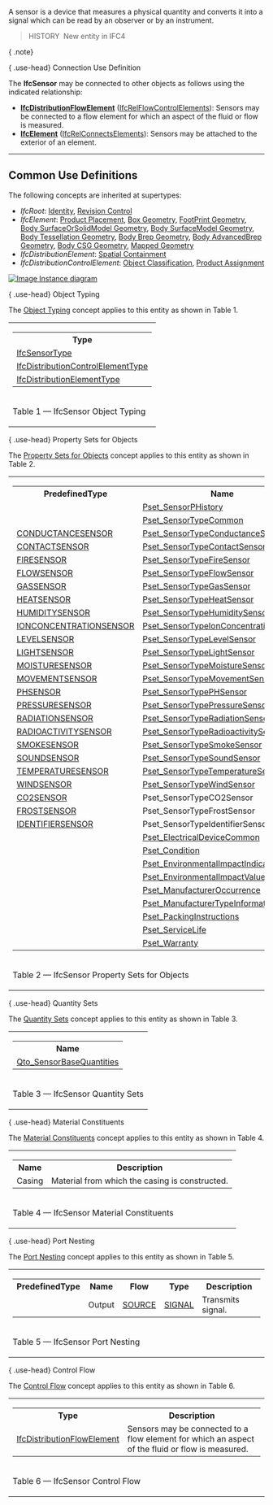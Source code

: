﻿A sensor is a device that measures a physical quantity and converts it into a signal which can be read by an observer or by an instrument.

> HISTORY&nbsp; New entity in IFC4

{ .note}
> 

{ .use-head}
Connection Use Definition

The **IfcSensor** may be connected to other objects as follows using the indicated relationship:

* **[IfcDistributionFlowElement](../../ifcsharedbldgserviceelements/lexical/ifcdistributionflowelement.htm)** ([IfcRelFlowControlElements](../../ifcsharedbldgserviceelements/lexical/ifcrelflowcontrolelements.htm)): Sensors may be connected to a flow element for which an aspect of the fluid or flow is measured.
* **[IfcElement](../../ifcproductextension/lexical/ifcelement.htm)** ([IfcRelConnectsElements](../../ifcproductextension/lexical/ifcrelconnectselements.htm)): Sensors may be attached to the exterior of an element.

___
## Common Use Definitions
The following concepts are inherited at supertypes:

* _IfcRoot_: [Identity](../../templates/identity.htm), [Revision Control](../../templates/revision-control.htm)
* _IfcElement_: [Product Placement](../../templates/product-placement.htm), [Box Geometry](../../templates/box-geometry.htm), [FootPrint Geometry](../../templates/footprint-geometry.htm), [Body SurfaceOrSolidModel Geometry](../../templates/body-surfaceorsolidmodel-geometry.htm), [Body SurfaceModel Geometry](../../templates/body-surfacemodel-geometry.htm), [Body Tessellation Geometry](../../templates/body-tessellation-geometry.htm), [Body Brep Geometry](../../templates/body-brep-geometry.htm), [Body AdvancedBrep Geometry](../../templates/body-advancedbrep-geometry.htm), [Body CSG Geometry](../../templates/body-csg-geometry.htm), [Mapped Geometry](../../templates/mapped-geometry.htm)
* _IfcDistributionElement_: [Spatial Containment](../../templates/spatial-containment.htm)
* _IfcDistributionControlElement_: [Object Classification](../../templates/object-classification.htm), [Product Assignment](../../templates/product-assignment.htm)

[![Image](../../../img/diagram.png)&nbsp;Instance diagram](../../../annex/annex-d/common-use-definitions/ifcsensor.htm)

{ .use-head}
Object Typing

The [Object Typing](../../templates/object-typing.htm) concept applies to this entity as shown in Table 1.

<table>
<tr><td>
<table class="gridtable">
<tr><th><b>Type</b></th></tr>
<tr><td><a href="../../ifcbuildingcontrolsdomain/lexical/ifcsensortype.htm">IfcSensorType</a></td></tr>
<tr><td><a href="../../ifcsharedbldgserviceelements/lexical/ifcdistributioncontrolelementtype.htm">IfcDistributionControlElementType</a></td></tr>
<tr><td><a href="../../ifcproductextension/lexical/ifcdistributionelementtype.htm">IfcDistributionElementType</a></td></tr>
</table>
</td></tr>
<tr><td><p class="table">Table 1 &mdash; IfcSensor Object Typing</p></td></tr></table>

  
  
{ .use-head}
Property Sets for Objects

The [Property Sets for Objects](../../templates/property-sets-for-objects.htm) concept applies to this entity as shown in Table 2.

<table>
<tr><td>
<table class="gridtable">
<tr><th><b>PredefinedType</b></th><th><b>Name</b></th></tr>
<tr><td>&nbsp;</td><td><a href="../../psd/ifcbuildingcontrolsdomain/Pset_SensorPHistory.xml">Pset_SensorPHistory</a></td></tr>
<tr><td>&nbsp;</td><td><a href="../../psd/ifcbuildingcontrolsdomain/Pset_SensorTypeCommon.xml">Pset_SensorTypeCommon</a></td></tr>
<tr><td><a href="../../ifcbuildingcontrolsdomain/lexical/ifcsensortypeenum.htm">CONDUCTANCESENSOR</a></td><td><a href="../../psd/ifcbuildingcontrolsdomain/Pset_SensorTypeConductanceSensor.xml">Pset_SensorTypeConductanceSensor</a></td></tr>
<tr><td><a href="../../ifcbuildingcontrolsdomain/lexical/ifcsensortypeenum.htm">CONTACTSENSOR</a></td><td><a href="../../psd/ifcbuildingcontrolsdomain/Pset_SensorTypeContactSensor.xml">Pset_SensorTypeContactSensor</a></td></tr>
<tr><td><a href="../../ifcbuildingcontrolsdomain/lexical/ifcsensortypeenum.htm">FIRESENSOR</a></td><td><a href="../../psd/ifcbuildingcontrolsdomain/Pset_SensorTypeFireSensor.xml">Pset_SensorTypeFireSensor</a></td></tr>
<tr><td><a href="../../ifcbuildingcontrolsdomain/lexical/ifcsensortypeenum.htm">FLOWSENSOR</a></td><td><a href="../../psd/ifcbuildingcontrolsdomain/Pset_SensorTypeFlowSensor.xml">Pset_SensorTypeFlowSensor</a></td></tr>
<tr><td><a href="../../ifcbuildingcontrolsdomain/lexical/ifcsensortypeenum.htm">GASSENSOR</a></td><td><a href="../../psd/ifcbuildingcontrolsdomain/Pset_SensorTypeGasSensor.xml">Pset_SensorTypeGasSensor</a></td></tr>
<tr><td><a href="../../ifcbuildingcontrolsdomain/lexical/ifcsensortypeenum.htm">HEATSENSOR</a></td><td><a href="../../psd/ifcbuildingcontrolsdomain/Pset_SensorTypeHeatSensor.xml">Pset_SensorTypeHeatSensor</a></td></tr>
<tr><td><a href="../../ifcbuildingcontrolsdomain/lexical/ifcsensortypeenum.htm">HUMIDITYSENSOR</a></td><td><a href="../../psd/ifcbuildingcontrolsdomain/Pset_SensorTypeHumiditySensor.xml">Pset_SensorTypeHumiditySensor</a></td></tr>
<tr><td><a href="../../ifcbuildingcontrolsdomain/lexical/ifcsensortypeenum.htm">IONCONCENTRATIONSENSOR</a></td><td><a href="../../psd/ifcbuildingcontrolsdomain/Pset_SensorTypeIonConcentrationSensor.xml">Pset_SensorTypeIonConcentrationSensor</a></td></tr>
<tr><td><a href="../../ifcbuildingcontrolsdomain/lexical/ifcsensortypeenum.htm">LEVELSENSOR</a></td><td><a href="../../psd/ifcbuildingcontrolsdomain/Pset_SensorTypeLevelSensor.xml">Pset_SensorTypeLevelSensor</a></td></tr>
<tr><td><a href="../../ifcbuildingcontrolsdomain/lexical/ifcsensortypeenum.htm">LIGHTSENSOR</a></td><td><a href="../../psd/ifcbuildingcontrolsdomain/Pset_SensorTypeLightSensor.xml">Pset_SensorTypeLightSensor</a></td></tr>
<tr><td><a href="../../ifcbuildingcontrolsdomain/lexical/ifcsensortypeenum.htm">MOISTURESENSOR</a></td><td><a href="../../psd/ifcbuildingcontrolsdomain/Pset_SensorTypeMoistureSensor.xml">Pset_SensorTypeMoistureSensor</a></td></tr>
<tr><td><a href="../../ifcbuildingcontrolsdomain/lexical/ifcsensortypeenum.htm">MOVEMENTSENSOR</a></td><td><a href="../../psd/ifcbuildingcontrolsdomain/Pset_SensorTypeMovementSensor.xml">Pset_SensorTypeMovementSensor</a></td></tr>
<tr><td><a href="../../ifcbuildingcontrolsdomain/lexical/ifcsensortypeenum.htm">PHSENSOR</a></td><td><a href="../../psd/ifcbuildingcontrolsdomain/Pset_SensorTypePHSensor.xml">Pset_SensorTypePHSensor</a></td></tr>
<tr><td><a href="../../ifcbuildingcontrolsdomain/lexical/ifcsensortypeenum.htm">PRESSURESENSOR</a></td><td><a href="../../psd/ifcbuildingcontrolsdomain/Pset_SensorTypePressureSensor.xml">Pset_SensorTypePressureSensor</a></td></tr>
<tr><td><a href="../../ifcbuildingcontrolsdomain/lexical/ifcsensortypeenum.htm">RADIATIONSENSOR</a></td><td><a href="../../psd/ifcbuildingcontrolsdomain/Pset_SensorTypeRadiationSensor.xml">Pset_SensorTypeRadiationSensor</a></td></tr>
<tr><td><a href="../../ifcbuildingcontrolsdomain/lexical/ifcsensortypeenum.htm">RADIOACTIVITYSENSOR</a></td><td><a href="../../psd/ifcbuildingcontrolsdomain/Pset_SensorTypeRadioactivitySensor.xml">Pset_SensorTypeRadioactivitySensor</a></td></tr>
<tr><td><a href="../../ifcbuildingcontrolsdomain/lexical/ifcsensortypeenum.htm">SMOKESENSOR</a></td><td><a href="../../psd/ifcbuildingcontrolsdomain/Pset_SensorTypeSmokeSensor.xml">Pset_SensorTypeSmokeSensor</a></td></tr>
<tr><td><a href="../../ifcbuildingcontrolsdomain/lexical/ifcsensortypeenum.htm">SOUNDSENSOR</a></td><td><a href="../../psd/ifcbuildingcontrolsdomain/Pset_SensorTypeSoundSensor.xml">Pset_SensorTypeSoundSensor</a></td></tr>
<tr><td><a href="../../ifcbuildingcontrolsdomain/lexical/ifcsensortypeenum.htm">TEMPERATURESENSOR</a></td><td><a href="../../psd/ifcbuildingcontrolsdomain/Pset_SensorTypeTemperatureSensor.xml">Pset_SensorTypeTemperatureSensor</a></td></tr>
<tr><td><a href="../../ifcbuildingcontrolsdomain/lexical/ifcsensortypeenum.htm">WINDSENSOR</a></td><td><a href="../../psd/ifcbuildingcontrolsdomain/Pset_SensorTypeWindSensor.xml">Pset_SensorTypeWindSensor</a></td></tr>
<tr><td><a href="../../ifcbuildingcontrolsdomain/lexical/ifcsensortypeenum.htm">CO2SENSOR</a></td><td>Pset_SensorTypeCO2Sensor</td></tr>
<tr><td><a href="../../ifcbuildingcontrolsdomain/lexical/ifcsensortypeenum.htm">FROSTSENSOR</a></td><td>Pset_SensorTypeFrostSensor</td></tr>
<tr><td><a href="../../ifcbuildingcontrolsdomain/lexical/ifcsensortypeenum.htm">IDENTIFIERSENSOR</a></td><td>Pset_SensorTypeIdentifierSensor</td></tr>
<tr><td>&nbsp;</td><td><a href="../../psd/ifcelectricaldomain/Pset_ElectricalDeviceCommon.xml">Pset_ElectricalDeviceCommon</a></td></tr>
<tr><td>&nbsp;</td><td><a href="../../psd/ifcsharedfacilitieselements/Pset_Condition.xml">Pset_Condition</a></td></tr>
<tr><td>&nbsp;</td><td><a href="../../psd/ifcproductextension/Pset_EnvironmentalImpactIndicators.xml">Pset_EnvironmentalImpactIndicators</a></td></tr>
<tr><td>&nbsp;</td><td><a href="../../psd/ifcproductextension/Pset_EnvironmentalImpactValues.xml">Pset_EnvironmentalImpactValues</a></td></tr>
<tr><td>&nbsp;</td><td><a href="../../psd/ifcsharedfacilitieselements/Pset_ManufacturerOccurrence.xml">Pset_ManufacturerOccurrence</a></td></tr>
<tr><td>&nbsp;</td><td><a href="../../psd/ifcsharedfacilitieselements/Pset_ManufacturerTypeInformation.xml">Pset_ManufacturerTypeInformation</a></td></tr>
<tr><td>&nbsp;</td><td><a href="../../psd/ifcsharedmgmtelements/Pset_PackingInstructions.xml">Pset_PackingInstructions</a></td></tr>
<tr><td>&nbsp;</td><td><a href="../../psd/ifcsharedfacilitieselements/Pset_ServiceLife.xml">Pset_ServiceLife</a></td></tr>
<tr><td>&nbsp;</td><td><a href="../../psd/ifcsharedfacilitieselements/Pset_Warranty.xml">Pset_Warranty</a></td></tr>
</table>
</td></tr>
<tr><td><p class="table">Table 2 &mdash; IfcSensor Property Sets for Objects</p></td></tr></table>

  
  
{ .use-head}
Quantity Sets

The [Quantity Sets](../../templates/quantity-sets.htm) concept applies to this entity as shown in Table 3.

<table>
<tr><td>
<table class="gridtable">
<tr><th><b>Name</b></th></tr>
<tr><td><a href="../../qto/ifcbuildingcontrolsdomain/Qto_SensorBaseQuantities.xml">Qto_SensorBaseQuantities</a></td></tr>
</table>
</td></tr>
<tr><td><p class="table">Table 3 &mdash; IfcSensor Quantity Sets</p></td></tr></table>

  
  
{ .use-head}
Material Constituents

The [Material Constituents](../../templates/material-constituents.htm) concept applies to this entity as shown in Table 4.

<table>
<tr><td>
<table class="gridtable">
<tr><th><b>Name</b></th><th><b>Description</b></th></tr>
<tr><td>Casing</td><td>Material from which the casing is constructed.</td></tr>
</table>
</td></tr>
<tr><td><p class="table">Table 4 &mdash; IfcSensor Material Constituents</p></td></tr></table>

  
  
{ .use-head}
Port Nesting

The [Port Nesting](../../templates/port-nesting.htm) concept applies to this entity as shown in Table 5.

<table>
<tr><td>
<table class="gridtable">
<tr><th><b>PredefinedType</b></th><th><b>Name</b></th><th><b>Flow</b></th><th><b>Type</b></th><th><b>Description</b></th></tr>
<tr><td>&nbsp;</td><td>Output</td><td><a href="../../ifcsharedbldgserviceelements/lexical/ifcflowdirectionenum.htm">SOURCE</a></td><td><a href="../../ifcsharedbldgserviceelements/lexical/ifcdistributionsystemenum.htm">SIGNAL</a></td><td>Transmits signal.</td></tr>
</table>
</td></tr>
<tr><td><p class="table">Table 5 &mdash; IfcSensor Port Nesting</p></td></tr></table>

  
  
{ .use-head}
Control Flow

The [Control Flow](../../templates/control-flow.htm) concept applies to this entity as shown in Table 6.

<table>
<tr><td>
<table class="gridtable">
<tr><th><b>Type</b></th><th><b>Description</b></th></tr>
<tr><td><a href="../../ifcsharedbldgserviceelements/lexical/ifcdistributionflowelement.htm">IfcDistributionFlowElement</a></td><td>Sensors may be connected to a flow element for which an aspect of the fluid or flow is measured.</td></tr>
</table>
</td></tr>
<tr><td><p class="table">Table 6 &mdash; IfcSensor Control Flow</p></td></tr></table>